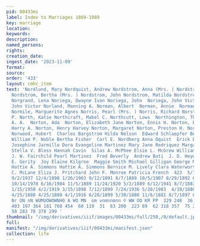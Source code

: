 ```yaml
---
pid: 00433mi
label: Index to Marriages 1869-1989
key: marriage
location: 
keywords: 
description: 
named_persons: 
rights: 
creation_date: 
ingest_date: '2023-11-09'
format: 
source: 
order: '433'
layout: cmhc_item
text: 'Nordlund, Mary Nordquist, Andrew Nordstrom, Anna (Mrs. ) Nordstrom, August
  Nordstrom, Bertha (Mrs. ) Nordstrom, John Nordstrom, Matilda Nordstrom, Nels John
  Norgrand, Lena Noriega, Dwayne Ivan Noriega, John  Noriega, John Victor Noriega,
  John Victor Norland, Manning A. Norman, Albert  Norman, Annie  Normand, Glen K.
  Normile, Marguerite Agnes Norris, Pearl (Mrs. ) Norris, Richard Norstrom, Grace
  P. North, Katie Northcraft, Mabel C. Northcutt, Lows  Northington, Theodore M. Jr.  Norton,
  A. A.  Norton, Ada  Norton, Elizabeth Jane Norton, Ennis H. Norton, Enos H. Norton,
  Harry A. Norton, Henry Harvey Norton, Margaret Norton, Preston H. Norton, Waverly
  Norwood, Hubert  Charles Bargstrom Hilda Nelson  Edward Schlaepfer Bertha Hedval]
  William P. Noble Bertha Fisher  Carl E. Nordberg Anna Oquist  Erick Erickson  Nancy
  Josephine Jarmillo Dora Evangeline Martinez Mary Jane Rodriquez Margaret H. Cardenas
  Stella V. Bloss Hannah Cavin  Silas A. McPhee Elsie L. McGrew William Thomas Swift
  J. W. Fairchild Pearl Martinez  Fred Beverly  Andrew Buti  J. D. Heywood  Edward
  E. Gerity  Joy Elaine Kilgroe  Maggie Smith Michael Gilligan George Morton Kintz
  Hattie A. Simmons Hattie A. Simmons Bernice M. Lively Clara Waterworth Gaw Henry
  C. McLane Eliza J. Pritchard John F. Monroe Patricia French  423  5/7/1887 3/17/1894
  9/2/1937 12/4/1898 1/26/1903 9/12/1891 8/7/1889 10/5/1907 8/29/1892 6/4/1983 9/15/1961
  10/14/1978 6/16/1984 11/5/1889 11/24/1920 5/2/1889 6/12/1941 8/7/1883 7/27/1926
  1/15/1950 4/2/1919 3/15/1898 7/12/1899 7/24/1936 5/20/1983  4/10/1880 1/7/1879 6/30/1931
  4/25/1880 4/25/1880 4/1/1916 6/28/1899 5/30/1886 11/6/1881 8/7/1897 8/14/1955  te
  Nr ON nN WUMUOWOWNHO A WO MN  om vnmnnmnn © WW OO KR PP  329 248  36 227 150  46
  403 197 364 181 768 454  60 119  31  63 200  223 89  62 318 357  75 25 233  27 26
  58 283 78 378 299 '
thumbnail: "/img/derivatives/iiif/images/00433mi/full/250,/0/default.jpg"
full: 
manifest: "/img/derivatives/iiif/00433mi/manifest.json"
collection: life
---
```

